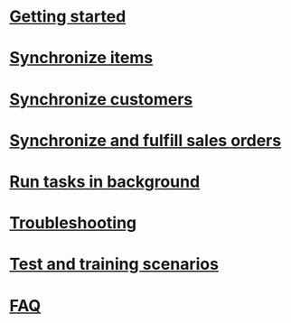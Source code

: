 # [Getting started](getting-started.md)

# [Synchronize items](synchronize-items.md)

# [Synchronize customers](synchronize-customers.md)

# [Synchronize and fulfill sales orders](synchronize-orders.md)

# [Run tasks in background](background.md)

# [Troubleshooting](troubleshooting.md)

# [Test and training scenarios](scenarios.md)
# [FAQ](FAQ.md)
